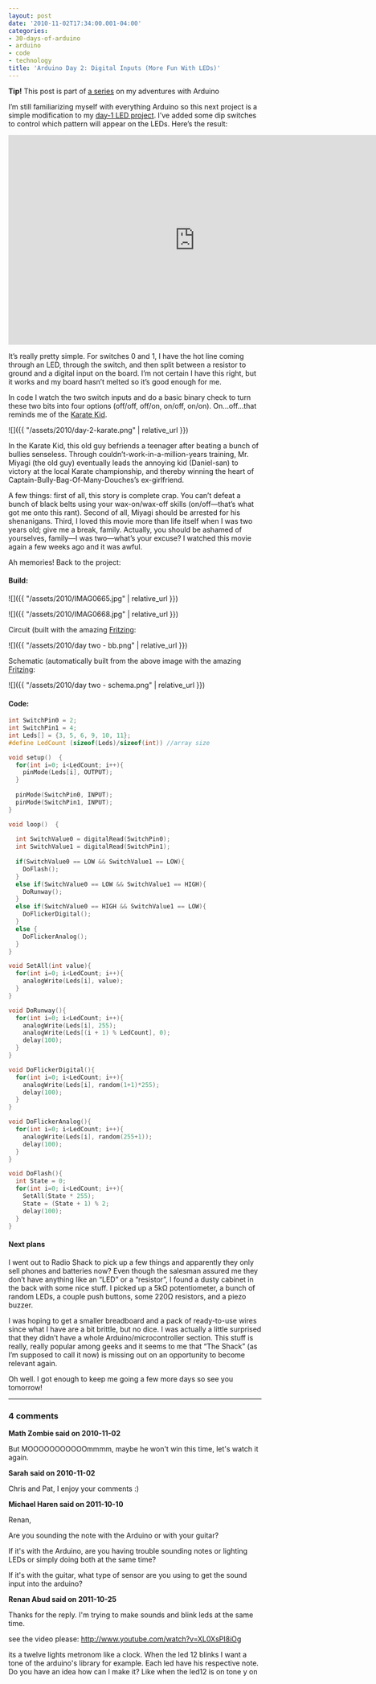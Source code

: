 ```yaml
---
layout: post
date: '2010-11-02T17:34:00.001-04:00'
categories:
- 30-days-of-arduino
- arduino
- code
- technology
title: 'Arduino Day 2: Digital Inputs (More Fun With LEDs)'
---
```


**Tip!** This post is part of [a series](/tag/30-days-of-arduino) on my adventures with Arduino

I’m still familiarizing myself with everything Arduino so this next project is a simple modification to my [day-1 LED project](../../2010/11/arduino-day-1-unpacking-and-fun-with.html). I’ve added some dip switches to control which pattern will appear on the LEDs. Here’s the result:

<iframe width="741" height="417" src="https://www.youtube.com/embed/sQcut-JRXqY" title="Arduino Day 2: Fun with LEDs and Switches" frameborder="0" allow="accelerometer; autoplay; clipboard-write; encrypted-media; gyroscope; picture-in-picture; web-share" allowfullscreen></iframe>

It’s really pretty simple. For switches 0 and 1, I have the hot line coming through an LED, through the switch, and then split between a resistor to ground and a digital input on the board. I’m not certain I have this right, but it works and my board hasn’t melted so it’s good enough for me.

In code I watch the two switch inputs and do a basic binary check to turn these two bits into four options (off/off, off/on, on/off, on/on). On...off...that reminds me of the [Karate Kid](http://www.imdb.com/title/tt0087538/). 

![]({{ "/assets/2010/day-2-karate.png" | relative_url }})

In the Karate Kid, this old guy befriends a teenager after beating a bunch of bullies senseless. Through couldn’t-work-in-a-million-years training, Mr. Miyagi (the old guy) eventually leads the annoying kid (Daniel-san) to victory at the local Karate championship, and thereby winning the heart of Captain-Bully-Bag-Of-Many-Douches’s ex-girlfriend. 

A few things: first of all, this story is complete crap. You can’t defeat a bunch of black belts using your wax-on/wax-off skills (on/off—that’s what got me onto this rant). Second of all, Miyagi should be arrested for his shenanigans. Third, I loved this movie more than life itself when I was two years old; give me a break, family. Actually, you should be ashamed of yourselves, family—I was two—what’s your excuse? I watched this movie again a few weeks ago and it was awful.

Ah memories! Back to the project:

#### Build:

![]({{ "/assets/2010/IMAG0665.jpg" | relative_url }})

![]({{ "/assets/2010/IMAG0668.jpg" | relative_url }})

Circuit (built with the amazing [Fritzing](http://fritzing.org/"):

![]({{ "/assets/2010/day two - bb.png" | relative_url }})

Schematic (automatically built from the above image with the amazing [Fritzing](http://fritzing.org/"):

![]({{ "/assets/2010/day two - schema.png" | relative_url }})

#### Code:

```c
int SwitchPin0 = 2;
int SwitchPin1 = 4;
int Leds[] = {3, 5, 6, 9, 10, 11};
#define LedCount (sizeof(Leds)/sizeof(int)) //array size  

void setup()  { 
  for(int i=0; i<LedCount; i++){
    pinMode(Leds[i], OUTPUT);
  }
  
  pinMode(SwitchPin0, INPUT);
  pinMode(SwitchPin1, INPUT);
} 

void loop()  { 
  
  int SwitchValue0 = digitalRead(SwitchPin0);
  int SwitchValue1 = digitalRead(SwitchPin1);
  
  if(SwitchValue0 == LOW && SwitchValue1 == LOW){
    DoFlash();
  }
  else if(SwitchValue0 == LOW && SwitchValue1 == HIGH){
    DoRunway();
  }
  else if(SwitchValue0 == HIGH && SwitchValue1 == LOW){
    DoFlickerDigital();
  }
  else {
    DoFlickerAnalog();
  }
}

void SetAll(int value){
  for(int i=0; i<LedCount; i++){
    analogWrite(Leds[i], value);
  }  
}

void DoRunway(){
  for(int i=0; i<LedCount; i++){
    analogWrite(Leds[i], 255);    
    analogWrite(Leds[(i + 1) % LedCount], 0);
    delay(100);
  }   
}

void DoFlickerDigital(){
  for(int i=0; i<LedCount; i++){
    analogWrite(Leds[i], random(1+1)*255);    
    delay(100);
  } 
}

void DoFlickerAnalog(){
  for(int i=0; i<LedCount; i++){
    analogWrite(Leds[i], random(255+1));    
    delay(100);
  } 
}

void DoFlash(){
  int State = 0;
  for(int i=0; i<LedCount; i++){
    SetAll(State * 255);
    State = (State + 1) % 2;  
    delay(100);
  } 
}
```

#### Next plans

I went out to Radio Shack to pick up a few things and apparently they only sell phones and batteries now? Even though the salesman assured me they don’t have anything like an “LED” or a “resistor”, I found a dusty cabinet in the back with some nice stuff. I picked up a 5kΩ potentiometer, a bunch of random LEDs, a couple push buttons, some 220Ω resistors, and a piezo buzzer. 

I was hoping to get a smaller breadboard and a pack of ready-to-use wires since what I have are a bit brittle, but no dice. I was actually a little surprised that they didn’t have a whole Arduino/microcontroller section. This stuff is really, really popular among geeks and it seems to me that “The Shack” (as I’m supposed to call it now) is missing out on an opportunity to become relevant again.

Oh well. I got enough to keep me going a few more days so see you tomorrow!

---

### 4 comments

**Math Zombie said on 2010-11-02**

But MOOOOOOOOOOOmmmm, maybe he won't win this time, let's watch it again.

**Sarah said on 2010-11-02**

Chris and Pat, I enjoy your comments :)

**Michael Haren said on 2011-10-10**

Renan,

Are you sounding the note with the Arduino or with your guitar?

If it's with the Arduino, are you having trouble sounding notes or lighting LEDs or simply doing both at the same time?

If it's with the guitar, what type of sensor are you using to get the sound input into the arduino?

**Renan Abud said on 2011-10-25**

Thanks for the reply. I'm trying to make sounds and blink leds at the same time.

see the video please: http://www.youtube.com/watch?v=XL0XsPI8iOg

its a twelve lights metronom like a clock. When the led 12 blinks I want a tone of the arduino's library for example. Each led have his respective note. Do you have an idea how can I make it? Like when the led12 is on tone y on

